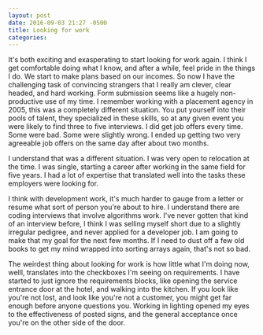 ```yaml
---
layout: post
date: 2016-09-03 21:27 -0500
title: Looking for work
categories: 
---
```

It's both exciting and exasperating to start looking for work again.
I think I get comfortable doing what I know, and after a while, feel pride in the things
I do. We start to make plans based on our incomes. So now I have the challenging
task of convincing strangers that I really am clever, clear headed, and hard working.
Form submission seems like a hugely non-productive use of my time. I remember
working with a placement agency in 2005, this was a completely different situation. You
put yourself into their pools of talent, they specialized in these skills, so at any given
event you were likely to find three to five interviews. I did get job offers every time.
Some were bad. Some were slightly wrong. I ended up getting two very agreeable job offers on the same day after about two months.

I understand that was a different situation. I was very open to relocation at the time. I
was single, starting a career after working in the same field for five years. I had a lot
of expertise that translated well into the tasks these employers were looking for.

I think with development work, it's much harder to gauge from a letter or resume
what sort of person you're about to hire. I understand there are coding interviews
that involve algorithms work. I've never gotten that kind of an interview before, I think
I was selling myself short due to a slightly irregular pedigree, and never applied for
a developer job. I am going to make that my goal for the next few months. If I need
to dust off a few old books to get my mind wrapped into sorting arrays again, that's
not so bad.

The weirdest thing about looking for work is how little what I'm doing now, welll,
translates into the checkboxes I'm seeing on requirements. I have started to just ignore
the requirements blocks, like opening the service entrance door at the hotel, and walking
into the kitchen. If you look like you're not lost, and look like you're not a customer,
you might get far enough before anyone questions you.
Working in lighting opened my eyes to the effectiveness of posted signs,
and the general acceptance once you're on the other side of the door.
